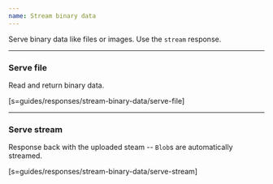 ```yaml
---
name: Stream binary data
---
```


Serve binary data like files or images. Use the `stream` response.

---

### Serve file

Read and return binary data.

[s=guides/responses/stream-binary-data/serve-file]

---

### Serve stream

Response back with the uploaded steam -- `Blob`s are automatically streamed.

[s=guides/responses/stream-binary-data/serve-stream]
